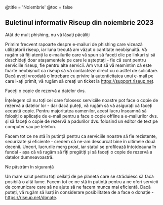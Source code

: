 @title = 'Noiembrie'
@toc = false


Buletinul informativ Riseup din noiembrie 2023
----------------------------------------------

Atât de mult phishing, nu vă lăsați păcăliți

Primim frecvent rapoarte despre e-mailuri de phishing care vizează utilizatorii riseup, iar luna trecută am văzut o cantitate neobișnuită. Vă rugăm să fiți atenți la e-mailurile care vă spun să faceți clic pe linkuri și să deschideți doar atașamentele pe care le așteptați - fie că sunt pentru serviciile riseup, fie pentru alte servicii. Am vrut să vă reamintim că este foarte neobișnuit ca riseup să vă contacteze direct cu o astfel de solicitare. Dacă aveți vreodată o întrebare cu privire la autenticitatea unui e-mail pe care l-ați primit, vă rugăm să creați un ticket la https://support.riseup.net.


Faceți o copie de rezervă a datelor dvs.

Înțelegem că nu toți cei care folosesc serviciile noastre pot face o copie de rezervă a datelor lor - dar dacă puteți, vă rugăm să vă asigurați că faceți această copie. Pentru majoritatea oamenilor, acest lucru înseamnă să folosiți o aplicație de e-mail pentru a face o copie offline a e-mailurilor dvs. și să faceți o copie de rezervă a padurilor dvs. folosind un editor de text pe computer sau pe telefon.

Facem tot ce ne stă în putință pentru ca serviciile noastre să fie rezistente, securizate și eficiente - credem că ne-am descurcat bine în ultimele două decenii. Uneori, lucrurile merg prost, iar statul se profilează întotdeauna în fundal - așa că vă rugăm să fiți pregătiți și să faceți o copie de rezervă a datelor dumneavoastră.


Ne păstrăm în siguranță

Un mare salut pentru toți ceilalți de pe planetă care se străduiesc să facă posibilă o altă lume. Facem tot ce ne stă în putință pentru a ne oferi servicii de comunicare care să ne ajute să ne facem munca mai eficientă. Dacă puteți, vă rugăm să luați în considerare posibilitatea de a face o donație - https://riseup.net/donate.